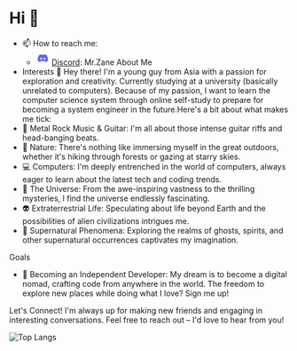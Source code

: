 # Hi 👋
- 📫 How to reach me: 
   - <a><img height="25" src="https://raw.githubusercontent.com/github/explore/80688e429a7d4ef2fca1e82350fe8e3517d3494d/topics/discord/discord.png"> [Discord](https://discord.com/): Mr.Zane </a>
About Me
- Interests
👋 Hey there! I'm a young guy from Asia with a passion for exploration and creativity. Currently studying at a university (basically unrelated to computers). Because of my passion, I want to learn the computer science system through online self-study to prepare for becoming a system engineer in the future.Here's a bit about what makes me tick:
- 🎸 Metal Rock Music & Guitar: I'm all about those intense guitar riffs and head-banging beats.
- 🌿 Nature: There's nothing like immersing myself in the great outdoors, whether it's hiking through forests or gazing at starry skies.
- 💻 Computers: I'm deeply entrenched in the world of computers, always eager to learn about the latest tech and coding trends.
- 🌌 The Universe: From the awe-inspiring vastness to the thrilling mysteries, I find the universe endlessly fascinating.
- 👽 Extraterrestrial Life: Speculating about life beyond Earth and the possibilities of alien civilizations intrigues me.
- 👻 Supernatural Phenomena: Exploring the realms of ghosts, spirits, and other supernatural occurrences captivates my imagination.

Goals
- 🔭 Becoming an Independent Developer: My dream is to become a digital nomad, crafting code from anywhere in the world. The freedom to explore new places while doing what I love? Sign me up!

Let's Connect!
I'm always up for making new friends and engaging in interesting conversations. Feel free to reach out – I'd love to hear from you!

![Top Langs](https://github-readme-stats.vercel.app/api/top-langs/?username=Zane-Liao&layout=compact)
